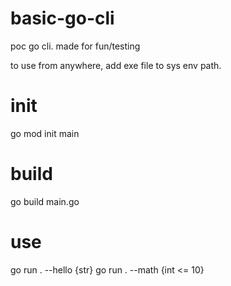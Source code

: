 # basic-go-cli
poc go cli. made for fun/testing

to use from anywhere, add exe file to sys env path.

# init
go mod init main
# build
go build main.go

# use
go run . --hello {str}
go run . --math {int <= 10}